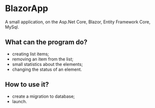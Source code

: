 # BlazorApp

A small application, on the Asp.Net Core, Blazor, Entity Framework Core, MySql.

## What can the program do?
- creating list items;
- removing an item from the list;
- small statistics about the elements;
- changing the status of an element.

## How to use it?
- create a migration to database;
- launch.
